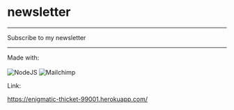 # newsletter
<hr>Subscribe to my newsletter<hr>

Made with:
<br><br>
<img alt="NodeJS" src="https://img.shields.io/badge/node.js-%2343853D.svg?style=for-the-badge&logo=node-dot-js&logoColor=white"/>
<img alt="Mailchimp" src="https://img.shields.io/badge/Mailchimp%20API-yellow?style=for-the-badge&logo=node-dot-js\&logoColor=white" />

Link:

https://enigmatic-thicket-99001.herokuapp.com/
